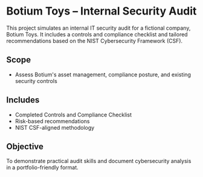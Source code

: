 # Botium Toys – Internal Security Audit

This project simulates an internal IT security audit for a fictional company, Botium Toys. It includes a controls and compliance checklist and tailored recommendations based on the NIST Cybersecurity Framework (CSF).

##  Scope
- Assess Botium's asset management, compliance posture, and existing security controls

##  Includes
- Completed Controls and Compliance Checklist
- Risk-based recommendations
- NIST CSF-aligned methodology

##  Objective
To demonstrate practical audit skills and document cybersecurity analysis in a portfolio-friendly format.

